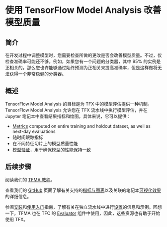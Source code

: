 # 使用 TensorFlow Model Analysis 改善模型质量

## 简介

在开发过程中调整模型时，您需要检查所做的更改是否会改善模型质量。不过，仅检查准确率可能还不够。例如，如果您有一个问题的分类器，其中 95% 的实例是正相关的，那么您也许能够通过始终预测为正相关来提高准确率，但是这样做将无法获得一个非常稳健的分类器。

## 概述

TensorFlow Model Analysis 的目标是为 TFX 中的模型评估提供一种机制。TensorFlow Model Analysis 允许您在 TFX 流水线中执行模型评估，并在 Jupyter 笔记本中查看结果指标和绘图。具体来说，它可以提供：

- [Metrics](../model_analysis/metrics) computed on entire training and holdout dataset, as well as next-day evaluations
- 随时间跟踪指标
- 在不同特征切片上的模型质量性能
- [模型验证](../model_analysis/model_validations)，用于确保模型的性能保持一致

## 后续步骤

阅读我们的 [TFMA 教程](../tutorials/model_analysis/tfma_basic)。

查看我们的 [GitHub](https://github.com/tensorflow/model-analysis) 页面了解有关支持的[指标与图表](../model_analysis/metrics)以及关联的笔记本[可视化效果](../model_analysis/visualizations)的详细信息。

参阅[安装](../model_analysis/install)和[使用入门](../model_analysis/get_started)指南，了解有关在独立流水线中进行[设置](../model_analysis/setup)的信息和示例。回想一下，TFMA 也在 TFC 的 [Evaluator](evaluator.md) 组件中使用，因此，这些资源也有助于开始使用 TFX。
